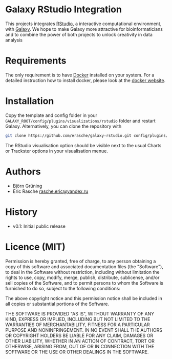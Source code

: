 Galaxy RStudio Integration
==========================

This projects integrates [RStudio](http://www.rstudio.com/), a interactive computational environment, with [Galaxy](http://galaxyproject.org).
We hope to make Galaxy more attractive for bioinformaticians and to combine the power of both projects to unlock creativity in data analysis


Requirements
============

The only requirement is to have [Docker](https://www.docker.com) installed on your system.
For a detailed instruction how to install docker, please look at the [docker website](https://docs.docker.com/installation/).


Installation
============

Copy the template and config folder in your ``GALAXY_ROOT/config/plugins/visualizations/rstudio`` folder and restart Galaxy.
Alternatively, you can clone the repository with

```bash
git clone https://github.com/erasche/galaxy-rstudio.git config/plugins/visualizations/rstudio
````

The RStudio visualisation option should be visible next to the usual Charts or Trackster options in your visualisation menue.


Authors
=======

 * Björn Grüning
 * Eric Rasche <rasche.eric@yandex.ru>


History
=======

- v0.1: Initial public release


Licence (MIT)
=============

Permission is hereby granted, free of charge, to any person obtaining a copy
of this software and associated documentation files (the "Software"), to deal
in the Software without restriction, including without limitation the rights
to use, copy, modify, merge, publish, distribute, sublicense, and/or sell
copies of the Software, and to permit persons to whom the Software is
furnished to do so, subject to the following conditions:

The above copyright notice and this permission notice shall be included in
all copies or substantial portions of the Software.

THE SOFTWARE IS PROVIDED "AS IS", WITHOUT WARRANTY OF ANY KIND, EXPRESS OR
IMPLIED, INCLUDING BUT NOT LIMITED TO THE WARRANTIES OF MERCHANTABILITY,
FITNESS FOR A PARTICULAR PURPOSE AND NONINFRINGEMENT. IN NO EVENT SHALL THE
AUTHORS OR COPYRIGHT HOLDERS BE LIABLE FOR ANY CLAIM, DAMAGES OR OTHER
LIABILITY, WHETHER IN AN ACTION OF CONTRACT, TORT OR OTHERWISE, ARISING FROM,
OUT OF OR IN CONNECTION WITH THE SOFTWARE OR THE USE OR OTHER DEALINGS IN
THE SOFTWARE.
